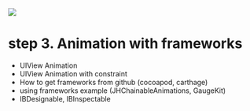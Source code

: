 <img src="https://raw.githubusercontent.com/macro516/ios_beginning/master/ios_beginning_03/cookie.gif">

# step 3. Animation with frameworks

- UIView Animation
- UIView Animation with constraint
- How to get frameworks from github (cocoapod, carthage)
- using frameworks example (JHChainableAnimations, GaugeKit)
- IBDesignable, IBInspectable


